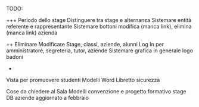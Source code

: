 TODO:

+++
Periodo dello stage
Distinguere tra stage e alternanza
Sistemare entità referente e rappresentante
Sistemare bottoni modifica (manca link), elimina (manca link) azienda

++
Eliminare Modificare Stage, classi, aziende, alunni
Log In per amministratore, segreteria, tutor, aziende
Sistemare grafica in generale logo badoni

+
Vista per promuovere studenti
Modelli Word
Libretto sicurezza



Cose da chiedere al Sala
Modelli convenzione e progetto formativo stage
DB aziende aggiornato a febbraio
